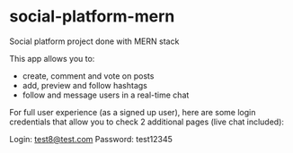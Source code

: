 # social-platform-mern
Social platform project done with MERN stack

This app allows you to:
- create, comment and vote on posts
- add, preview and follow hashtags
- follow and message users in a real-time chat

For full user experience (as a signed up user), here are some login credentials that allow you to check 2 additional pages (live chat included):

Login: test8@test.com
Password: test12345

